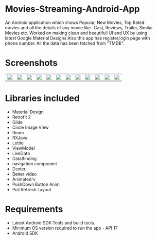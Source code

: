 # Movies-Streaming-Android-App
An Android application which shows Popular, New Movies, Top Rated movies and all the details of any movie like- Cast, Reviews, Trailer, Similar Movies etc. Worked on making clean and beautifull UI and UX by using latest Google Material Designs.Also this app has register,login page with phone number. All the data has been fetched from "TMDB".

# Screenshots
<table>
	<tr><td><img src="https://github.com/mojtaba28/Movie-Streaming/blob/main/screenshots/home.png"></td>
	<td><img src="https://github.com/mojtaba28/Movie-Streaming/blob/main/screenshots/movie_detail.png"></td>
	<td><img src="https://github.com/mojtaba28/Movie-Streaming/blob/main/screenshots/category.png"></td>
	<td><img src="https://github.com/mojtaba28/Movie-Streaming/blob/main/screenshots/action.png"></td>
	<td><img src="https://github.com/mojtaba28/Movie-Streaming/blob/main/screenshots/favorite_list.png"></td>
	<td><img src="https://github.com/mojtaba28/Movie-Streaming/blob/main/screenshots/search.png"></td>
	<td><img src="https://github.com/mojtaba28/Movie-Streaming/blob/main/screenshots/profile.png"></td>
	<td><img src="https://github.com/mojtaba28/Movie-Streaming/blob/main/screenshots/login.png"></td>
	<td><img src="https://github.com/mojtaba28/Movie-Streaming/blob/main/screenshots/register.png"></td>
	<td><img src="https://github.com/mojtaba28/Movie-Streaming/blob/main/screenshots/verify.png"></td>
	<td><img src="https://github.com/mojtaba28/Movie-Streaming/blob/main/screenshots/edit_profile.png"></td>
	<td><img src="https://github.com/mojtaba28/Movie-Streaming/blob/main/screenshots/change_password.png"></td></tr>
</table>

# Libraries included
<ul>
	<li>Material Design</li>
	<li>Retrofit 2</li>
	<li>Glide </li>
	<li>Circle Image View</li>
	<li>Room</li>
	<li>RXJava</li>
	<li>Lottie</li>
	<li>ViewModel</li>
	<li>LiveData</li>
	<li>DataBinding</li>
	<li>navigation component</li>
	<li>Dexter</li>
	<li>Better video</li>
	<li>Animatedrv</li>
	<li>PushDown Button Anim</li>
	<li>Pull Refresh Layout</li>
	
	
</ul>

# Requirements
<ul>
	<li>Latest Android SDK Tools and build tools.</li>
	<li>Minimum OS version required to run the app - API 17 </l>
	<li>Android SDK</li>
</ul>
